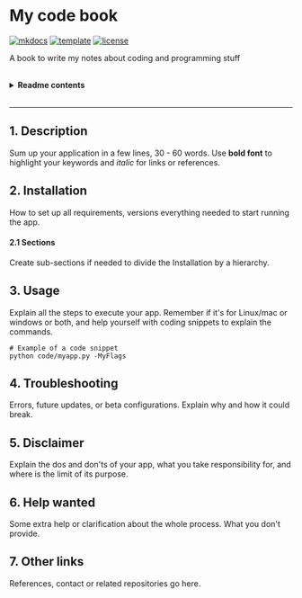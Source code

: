 # My code book

[![mkdocs](https://img.shields.io/badge/mkdocs-1.4-blue)](https://www.mkdocs.org/)
[![template](https://img.shields.io/badge/template-material-dd2e57)](https://squidfunk.github.io/mkdocs-material/)
[![license](https://img.shields.io/badge/license-MIT-green.svg?logo=cachet&style=flat&logoColor=green)](LICENSE)

A book to write my notes about coding and programming stuff

</br>

<details><summary><b>Readme contents</b></summary>

- [1. Description](#1-Description)
- [2. Installation](#2-Installation)
- [3. Usage](#3-Usage)
- [4. Troubleshooting](#4-Troubleshooting)
- [5. Disclaimer](#5-Disclaimer)
- [6. Help wanted](#6-Help-wanted)
- [7. Other links](#7-Other-links)

</details>

</br>

---

## 1. Description

Sum up your application in a few lines, 30 - 60 words. Use **bold font** to highlight your keywords and *italic* for links or references.

## 2. Installation

How to set up all requirements, versions everything needed to start running the app.

#### 	2.1 Sections

Create sub-sections if needed to divide the Installation by a hierarchy.

## 3. Usage

Explain all the steps to execute your app. Remember if it's for Linux/mac or windows or both, and help yourself with coding snippets to explain the commands.

```
# Example of a code snippet
python code/myapp.py -MyFlags
```

## 4. Troubleshooting

Errors, future updates, or beta configurations. Explain why and how it could break.

## 5. Disclaimer

Explain the dos and don'ts of your app, what you take responsibility for, and where is the limit of its purpose.

## 6. Help wanted

Some extra help or clarification about the whole process. What you don't provide.

## 7. Other links

References, contact or related repositories go here.
